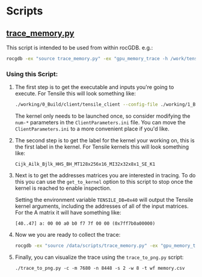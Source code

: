 # Scripts

## [trace_memory.py](trace_memory.py)

This script is intended to be used from within rocGDB.
e.g.:

```bash
rocgdb -ex "source trace_memory.py" -ex "gpu_memory_trace -h /work/tensile/Tensile/working/0_Build/client/tensile_client
```

### Using this Script:

1. The first step is to get the executable and inputs you're going to
   execute.  For Tensile this will look something like:

   ```bash
   ./working/0_Build/client/tensile_client --config-file ./working/1_BenchmarkProblems/Cijk_Ailk_Bjlk_HHS_BH_00/00_Final/source/ClientParameters.ini
   ```

   The kernel only needs to be launched once, so consider modifying
   the `num-*` parameters in the `ClientParameters.ini` file.  You can
   move the `ClientParameters.ini` to a more convenient place if you'd
   like.

2. The second step is to get the label for the kernel your working on,
   this is the first label in the kernel.  For Tensile kernels this
   will look something like:

       Cijk_Ailk_Bjlk_HHS_BH_MT128x256x16_MI32x32x8x1_SE_K1

3. Next is to get the addresses matrices you are interested in
   tracing. To do this you can use the `get_to_kernel` option to this
   script to stop once the kernel is reached to enable inspection.

   Setting the environment variable `TENSILE_DB=0x40` will output the
   Tensile kernel arguments, including the addresses of all of the
   input matrices. For the A matrix it will have something like:

       [40..47] a: 00 00 a0 b0 f7 7f 00 00 (0x7ff7b0a00000)

4. Now we you are ready to collect the trace:

   ```bash
   rocgdb -ex "source /data/scripts/trace_memory.py" -ex "gpu_memory_trace full_memory_trace --kernel_label Cijk_Ailk_Bjlk_HHS_BH_MT128x256x16_MI32x32x8x1_SE_K1 --instruction=load --workgroup=38,1,0 --base_address=0x7ff7b0a00000 --csv_file=/data/build/memory.csv --run_command=\"--config-file ClientParameters.ini\"" /work/tensile/Tensile/working/0_Build/client/tensile_client
   ```

5. Finally, you can visualize the trace using the `trace_to_png.py` script:

       ./trace_to_png.py -c -m 7680 -n 8448 -s 2 -w 8 -t wf memory.csv

